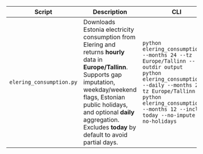 | Script | Description | CLI | Python |
|---|---|---|---|
| `elering_consumption.py` | Downloads Estonia electricity consumption from Elering and returns **hourly** data in **Europe/Tallinn**. Supports gap imputation, weekday/weekend flags, Estonian public holidays, and optional **daily** aggregation. Excludes **today** by default to avoid partial days. | `python elering_consumption.py --months 24 --tz Europe/Tallinn --outdir output`<br>`python elering_consumption.py --daily --months 24 --tz Europe/Tallinn`<br>`python elering_consumption.py --months 12 --include-today --no-impute --no-holidays` | `from elering_consumption import get_hourly_consumption, get_daily_consumption`<br>`df_hourly = get_hourly_consumption(months=24, tz="Europe/Tallinn", exclude_today=True, add_weekday=True, add_holidays=True, impute_missing=True)`<br>`df_daily = get_daily_consumption(months=24, tz="Europe/Tallinn", exclude_today=True, add_weekday=True, add_holidays=True, impute_missing_hourly=True)` |

